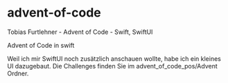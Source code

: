 # advent-of-code
Tobias Furtlehner - Advent of Code - Swift, SwiftUI

Advent of Code in swift

Weil ich mir SwiftUI noch zusätzlich anschauen wollte, habe ich ein kleines UI dazugebaut.
Die Challenges finden Sie im advent_of_code_pos/Advent Ordner.
